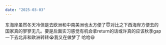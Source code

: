 ```yaml
---
date: "2025-03-03"
---
```

东海岸虽然冬天冷但是去欧洲和中南美洲也太方便了😇对比之下西海岸方便去的国家真的寥寥无几。要是后面实习感觉有机会拿return的话或许真的应该秋季gap一下去北非和欧洲转转😭我又在做梦了 哈哈😆
